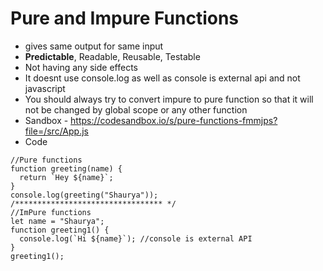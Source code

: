 # Pure and Impure Functions

- gives same output for same input
-  **Predictable**, Readable, Reusable, Testable
- Not having any side effects
- It doesnt use console.log as well as console is external api and not javascript
- You should always try to convert impure to pure function so that it will not be changed by global scope or any other function
- Sandbox - https://codesandbox.io/s/pure-functions-fmmjps?file=/src/App.js
- Code
```
//Pure functions
function greeting(name) {
  return `Hey ${name}`;
}
console.log(greeting("Shaurya"));
/********************************* */
//ImPure functions
let name = "Shaurya";
function greeting1() {
  console.log(`Hi ${name}`); //console is external API
}
greeting1();
```


  
